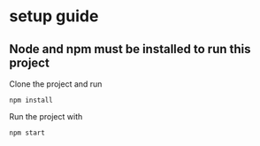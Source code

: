 # setup guide

## Node and npm must be installed to run this project

Clone the project and run

```
npm install
```

Run the project with
```
npm start
```